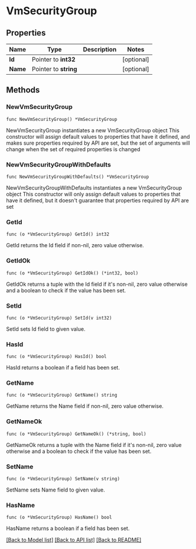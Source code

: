 # VmSecurityGroup

## Properties

Name | Type | Description | Notes
------------ | ------------- | ------------- | -------------
**Id** | Pointer to **int32** |  | [optional] 
**Name** | Pointer to **string** |  | [optional] 

## Methods

### NewVmSecurityGroup

`func NewVmSecurityGroup() *VmSecurityGroup`

NewVmSecurityGroup instantiates a new VmSecurityGroup object
This constructor will assign default values to properties that have it defined,
and makes sure properties required by API are set, but the set of arguments
will change when the set of required properties is changed

### NewVmSecurityGroupWithDefaults

`func NewVmSecurityGroupWithDefaults() *VmSecurityGroup`

NewVmSecurityGroupWithDefaults instantiates a new VmSecurityGroup object
This constructor will only assign default values to properties that have it defined,
but it doesn't guarantee that properties required by API are set

### GetId

`func (o *VmSecurityGroup) GetId() int32`

GetId returns the Id field if non-nil, zero value otherwise.

### GetIdOk

`func (o *VmSecurityGroup) GetIdOk() (*int32, bool)`

GetIdOk returns a tuple with the Id field if it's non-nil, zero value otherwise
and a boolean to check if the value has been set.

### SetId

`func (o *VmSecurityGroup) SetId(v int32)`

SetId sets Id field to given value.

### HasId

`func (o *VmSecurityGroup) HasId() bool`

HasId returns a boolean if a field has been set.

### GetName

`func (o *VmSecurityGroup) GetName() string`

GetName returns the Name field if non-nil, zero value otherwise.

### GetNameOk

`func (o *VmSecurityGroup) GetNameOk() (*string, bool)`

GetNameOk returns a tuple with the Name field if it's non-nil, zero value otherwise
and a boolean to check if the value has been set.

### SetName

`func (o *VmSecurityGroup) SetName(v string)`

SetName sets Name field to given value.

### HasName

`func (o *VmSecurityGroup) HasName() bool`

HasName returns a boolean if a field has been set.


[[Back to Model list]](../README.md#documentation-for-models) [[Back to API list]](../README.md#documentation-for-api-endpoints) [[Back to README]](../README.md)


